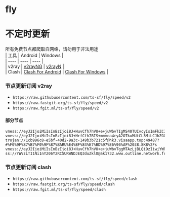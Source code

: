 # fly
# 不定时更新
所有免费节点都爬取自网络，请勿用于非法用途  
|  工具  | Android  | Windows  |  
|  ----  | ----   | ----  |  
| v2ray  | [v2rayNG](https://github.com/2dust/v2rayNG/releases) | [v2rayN](https://github.com/2dust/v2rayN/releases) |  
| Clash  | [Clash For Android](https://github.com/Kr328/ClashForAndroid/releases) | [Clash For Windows](https://github.com/Fndroid/clash_for_windows_pkg/releases) | 
  
### 节点更新订阅  v2ray
- `https://raw.githubusercontent.com/ts-sf/fly/speed/v2`  
- `https://raw.fastgit.org/ts-sf/fly/speed/v2`  
- `https://raw.fgit.ml/ts-sf/fly/speed/v2`  
#### 部分节点  
``` 
vmess://eyJ2IjoiMiIsInBzIjoi8J+HuvCfh7hVU+e+juWbvTIgMS40TUIvcyIsImFkZCI6IjE3Mi42Ny42OC4xMzYiLCJwb3J0IjoiODAiLCJpZCI6IjA4YjJjZWIxLTU5MTctNDJkYS1iMDJjLTBmOTQyNzU0YWFjNiIsImFpZCI6IjAiLCJzY3kiOiJhdXRvIiwibmV0Ijoid3MiLCJ0eXBlIjoiIiwiaG9zdCI6ImJ1eXZtLmlpaW8ud2lraSIsInBhdGgiOiIvYXJpZXM/ZWQ9MjA0OCIsInRscyI6IiIsInNuaSI6IiIsInRlc3RfbmFtZSI6IlVT576O5Zu9MiJ9
vmess://eyJ2IjoiMiIsInBzIjoi8J+HrfCfh7BIS+mmmea4ryA2OTkuMUtCL3MiLCJhZGQiOiJuMTY5NzU1NTU2MC5hYWlnZWZtLmNuIiwicG9ydCI6IjQ0MyIsImlkIjoiNTY2OTFjM2MtYjlhNS00NDBmLWE2NzgtNDc4NjE4ODU0ZTc1IiwiYWlkIjoiMCIsInNjeSI6ImF1dG8iLCJuZXQiOiJ3cyIsInR5cGUiOiJub25lIiwiaG9zdCI6Im4xNjk3NTU1NTYwLmFhaWdlZm0uY24iLCJwYXRoIjoiLyIsInRscyI6InRscyIsInNuaSI6IiIsInRlc3RfbmFtZSI6IkhL6aaZ5rivIn0=
trojan://1cb996c8-e5bf-40d2-9a3c-149b3b721c5f@hk3.visaapp.top:49487?#%F0%9F%87%B7%F0%9F%87%BARU%E4%BF%84%E7%BD%97%E6%96%AF%2038.8KB%2Fs
vmess://eyJ2IjoiMiIsInBzIjoi8J+HuvCfh7hVU+e+juWbvTggMTAzLjBLQi9zIiwiYWRkIjoiMTk4LjIuMTkzLjE1MiIsInBvcnQiOiIzMDAwMCIsImlkIjoiNjhkMjM4Y2UtM2NhMS00NmRjLWI4MzMtYTA5MTZjODI5YWQzIiwiYWlkIjoiNjQiLCJzY3kiOiJhdXRvIiwibmV0Ijoid3MiLCJ0eXBlIjoibm9uZSIsImhvc3QiOiJ3d3cuMjgyNTE2NTgueHl6IiwicGF0aCI6Ii9wYXRoLzE2OTk2MjQ3MjMyMTMiLCJ0bHMiOiJ0bHMiLCJzbmkiOiIiLCJ0ZXN0X25hbWUiOiJVU+e+juWbvTgifQ==
ss://YWVzLTI1Ni1nY206Y2RCSURWNDJEQ3duZklO@ak1732.www.outline.network.fr8678825324247b8176d59f83c30bd94d23d2e3ac5cd4a743bkwqeikvdyufr.cyou:8119#%F0%9F%87%AB%F0%9F%87%B7FR%E6%B3%95%E5%9B%BD2%20179.1KB%2Fs
```
### 节点更新订阅  clash
- `https://raw.githubusercontent.com/ts-sf/fly/speed/clash`  
- `https://raw.fastgit.org/ts-sf/fly/speed/clash`  
- `https://raw.fgit.ml/ts-sf/fly/speed/clash`  


